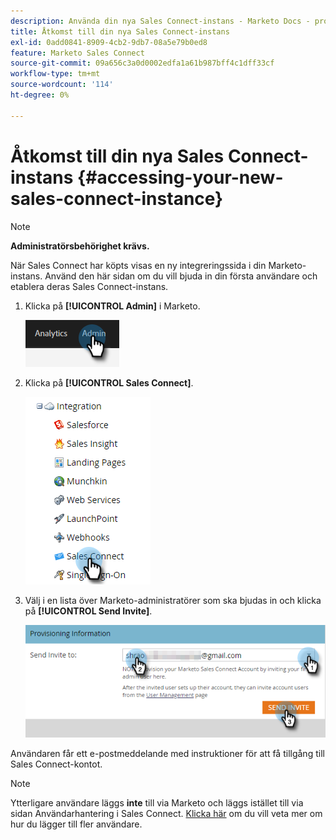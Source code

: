 ```yaml
---
description: Använda din nya Sales Connect-instans - Marketo Docs - produktdokumentation
title: Åtkomst till din nya Sales Connect-instans
exl-id: 0add0841-8909-4cb2-9db7-08a5e79b0ed8
feature: Marketo Sales Connect
source-git-commit: 09a656c3a0d0002edfa1a61b987bff4c1dff33cf
workflow-type: tm+mt
source-wordcount: '114'
ht-degree: 0%

---
```


# Åtkomst till din nya Sales Connect-instans {#accessing-your-new-sales-connect-instance}

>[!NOTE]
>
>**Administratörsbehörighet krävs.**

När Sales Connect har köpts visas en ny integreringssida i din Marketo-instans. Använd den här sidan om du vill bjuda in din första användare och etablera deras Sales Connect-instans.

1. Klicka på **[!UICONTROL Admin]** i Marketo.

   ![](assets/accessing-your-new-sales-connect-instance-1.png)

1. Klicka på **[!UICONTROL Sales Connect]**.

   ![](assets/accessing-your-new-sales-connect-instance-2.png)

1. Välj i en lista över Marketo-administratörer som ska bjudas in och klicka på **[!UICONTROL Send Invite]**.

   ![](assets/accessing-your-new-sales-connect-instance-3.png)

Användaren får ett e-postmeddelande med instruktioner för att få tillgång till Sales Connect-kontot.

>[!NOTE]
>
>Ytterligare användare läggs **inte** till via Marketo och läggs istället till via sidan Användarhantering i Sales Connect. [Klicka här](/help/marketo/product-docs/marketo-sales-connect/admin/invite-users.md) om du vill veta mer om hur du lägger till fler användare.
